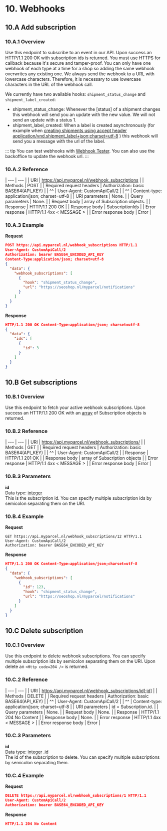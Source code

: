 # 10. Webhooks

## 10.A Add subscription

### 10.A.1 Overview

Use this endpoint to subscribe to an event in our API. Upon success
an HTTP/1.1 200 OK with subscription ids is returned. You must use HTTPS for
callback because it's secure and tamper-proof. You can only have one webhook of
each type at a time for a shop so adding the same webhook overwrites any
existing one. We always send the webhook to a URL with lowercase characters.
Therefore, it is necessary to use lowercase characters in the URL of the webhook
call.

We currently have two available hooks: `shipment_status_change` and `shipment_label_created`:

* shipment_status_change: Whenever the [status] of a shipment changes this webhook will send you an update with the new value. We will not send an update with a status 1.
* shipment_label_created: When a label is created asynchronously (for example when [creating shipments using accept header application/vnd.shipment_label+json;charset=utf-8](/api-reference/06.shipments#_6-B_2) ) this webhook will send you a message with the url of the label.

::: tip
You can test webhooks with [Webhook Tester](https://webhook.site/). You can also use the backoffice to update the webhook url.
:::

### 10.A.2 Reference
| ---                      | ---                                           |
| URI                      | https://api.myparcel.nl/webhook_subscriptions |
| Methods                  | POST                                          |
| Required request headers | Authorization: basic BASE64(API_KEY)          |
| ^^                       | User-Agent: CustomApiCall/2                   |
| ^^                       | Content-type: application/json; charset=utf-8 |
| URI parameters           | None.                                         |
| Query parameters         | None.                                         |
| Request body             | array of Subscription objects.                |
| Response                 | HTTP/1.1 200 OK                               |
| Response body            | SubscriptionIds                               |
| Error response           | HTTP/1.1 4xx < MESSAGE >                      |
| Error response body      | Error                                         |

### 10.A.3 Example

**Request**
```json
POST https://api.myparcel.nl/webhook_subscriptions HTTP/1.1
User-Agent: CustomApiCall/2
Authorization: bearer BASE64_ENCODED_API_KEY
Content-Type:application/json; charset=utf-8
{
  "data": {
    "webhook_subscriptions": [
      {
        "hook": "shipment_status_change",
        "url": "https://seoshop.nl/myparcel/notifications"
      }
    ]
  }
}
```

**Response**
```json
HTTP/1.1 200 OK Content-Type:application/json; charset=utf-8
{
  "data": {
    "ids": [
      {
        "id": 3
      }
    ]
  }
}
```

## 10.B Get subscriptions

### 10.B.1 Overview

Use this endpoint to fetch your active webhook subscriptions. Upon success an HTTP/1.1 200 OK with an [array] of <ApiLink to="11_A">Subscription</ApiLink> objects is returned.

### 10.B.2 Reference
| ---                      | ---                                            |
| URI                      | https://api.myparcel.nl/webhook_subscriptions/ |
| Methods                  | GET                                            |
| Required request headers | Authorization: basic BASE64(API_KEY)           |
| ^^                       | User-Agent: CustomApiCall/2                    |
| Response                 | HTTP/1.1 201 OK                                |
| Response body            | array of Subscription objects                  |
| Error response           | HTTP/1.1 4xx < MESSAGE >                       |
| Error response body      | Error                                          |

### 10.B.3 Parameters

**id**  
Data type: [integer]  
This is the subscription id. You can specify multiple subscription ids by semicolon separating them on the URI.

### 10.B.4 Example

**Request**
```
GET https://api.myparcel.nl/webhook_subscriptions/12 HTTP/1.1
User-Agent: CustomApiCall/2
Authorization: bearer BASE64_ENCODED_API_KEY
```

**Response**
```json
HTTP/1.1 200 OK Content-Type:application/json;charset=utf-8
{
  "data": {
    "webhook_subscriptions": [
      {
        "id": 123,
        "hook": "shipment_status_change",
        "url": "https://seoshop.nl/myparcel/notifications"
      }
    ]
  }
}
```
## 10.C Delete subscription

### 10.C.1 Overview

Use this endpoint to delete webhook subscriptions. You can specify multiple subscription ids by semicolon separating them on the URI. Upon delete an `<Http code=204 />` is returned.

### 10.C.2 Reference
| ---                      | ---                                                   |
| URI                      | https://api.myparcel.nl/webhook_subscriptions/id[;id] |
| Methods                  | DELETE                                                |
| Required request headers | Authorization: basic BASE64(API_KEY)                  |
| ^^                       | User-Agent: CustomApiCall/2                           |
| ^^                       | Content-type: application/json; charset=utf-8         |
| URI parameters           | id = Subscription.id.                                 |
| Query parameters         | None.                                                 |
| Request body             | None.                                                 |
| Response                 | HTTP/1.1 204 No Content                               |
| Response body            | None.                                                 |
| Error response           | HTTP/1.1 4xx < MESSAGE >                              |
| Error response body      | Error                                                 |

### 10.C.3 Parameters

**id**  
Data type: [integer] .id  
The id of the subscription to delete. You can specify multiple subscriptions by semicolon separating them.

### 10.C.4 Example

**Request**
```json
DELETE https://api.myparcel.nl/webhook_subscriptions/1 HTTP/1.1
User-Agent: CustomApiCall/2
Authorization: bearer BASE64_ENCODED_API_KEY
```
**Response**
```json
HTTP/1.1 204 No Content
```


[Webhook]: /api-reference/04.data-types#Webhook
[array]: /api-reference/04.data-types#array
[boolean]: /api-reference/04.data-types#boolean
[carrier]: /api-reference/04.data-types#carrier
[coordinates]: /api-reference/04.data-types#coordinates
[country_code]: /api-reference/04.data-types#country_code
[currency]: /api-reference/04.data-types#currency
[date]: /api-reference/04.data-types#date
[delivery_type]: /api-reference/04.data-types#delivery_type
[description]: /api-reference/04.data-types#description
[eori_number]: /api-reference/04.data-types#eori_number
[float]: /api-reference/04.data-types#float
[integer]: /api-reference/04.data-types#integer
[isic_code]: /api-reference/04.data-types#isic_code
[label_position]: /api-reference/04.data-types#label_position
[main]: /api-reference/04.data-types#main
[month_digit]: /api-reference/04.data-types#month_digit
[package_contents]: /api-reference/04.data-types#package_contents
[package_type]: /api-reference/04.data-types#package_type
[paper_size]: /api-reference/04.data-types#paper_size
[platform]: /api-reference/04.data-types#platform
[price]: /api-reference/04.data-types#price
[shipment_status]: /api-reference/04.data-types#shipment_status
[sort_order]: /api-reference/04.data-types#sort_order
[string]: /api-reference/04.data-types#string
[text]: /api-reference/04.data-types#text
[time]: /api-reference/04.data-types#time
[timestamp]: /api-reference/04.data-types#timestamp
[vat_number]: /api-reference/04.data-types#vat_number
[weekday_digit]: /api-reference/04.data-types#weekday_digit
[weekday_string]: /api-reference/04.data-types#weekday_string

